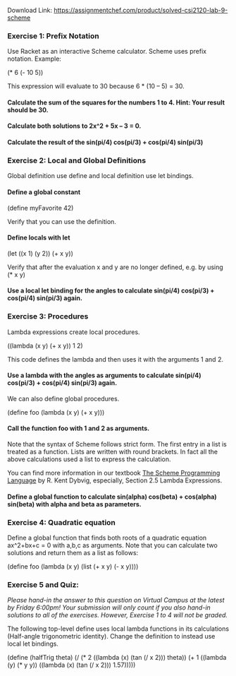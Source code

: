 Download Link: https://assignmentchef.com/product/solved-csi2120-lab-9-scheme
<br>
<h3>Exercise 1: Prefix Notation</h3>

Use Racket as an interactive Scheme calculator. Scheme uses prefix notation. Example:

(* 6 (- 10 5))

This expression will evaluate to 30 because 6 * (10 – 5) = 30.

<h4>Calculate the sum of the squares for the numbers 1 to 4. Hint: Your result should be 30.</h4>

<h4>Calculate both solutions to 2x^2 + 5x – 3 = 0.</h4>

<h4>Calculate the result of the sin(pi/4) cos(pi/3) + cos(pi/4) sin(pi/3)</h4>




<h3>Exercise 2: Local and Global Definitions</h3>

Global definition use define and local definition use let bindings.

<h4>Define a global constant</h4>

(define myFavorite 42)

Verify that you can use the definition.

<h4>Define locals with let</h4>

(let ((x 1) (y 2))  (+ x y))

Verify that after the evaluation x and y are no longer defined, e.g. by using (* x y)

<h4>Use a local let binding for the angles to calculate sin(pi/4) cos(pi/3) + cos(pi/4) sin(pi/3) again.</h4>




<h3>Exercise 3: Procedures</h3>

Lambda expressions create local procedures.

((lambda (x y) (+ x y)) 1 2)

This code defines the lambda and then uses it with the arguments 1 and 2.

<h4>Use a lambda with the angles as arguments to calculate sin(pi/4) cos(pi/3) + cos(pi/4) sin(pi/3) again.</h4>

We can also define global procedures.

(define foo (lambda (x y) (+ x y)))

<h4>Call the function foo with 1 and 2 as arguments.</h4>

Note that the syntax of Scheme follows strict form. The first entry in a list is treated as a function. Lists are written with round brackets. In fact all the above calculations used a list to express the calculation.

You can find more information in our textbook <a href="https://www.scheme.com/tspl4/">The Scheme Programming Language</a> by R. Kent Dybvig, especially, Section 2.5 Lambda Expressions.

<h4>Define a global function to calculate sin(alpha) cos(beta) + cos(alpha) sin(beta) with alpha and beta as parameters.</h4>




<h3>Exercise 4: Quadratic equation</h3>

Define a global function that finds both roots of a quadratic equation ax^2+bx+c = 0 with a,b,c as arguments. Note that you can calculate two solutions and return them as a list as follows:

(define foo (lambda (x y) (list (+ x y) (- x y))))

<h3>Exercise 5 and Quiz:</h3>

<em>Please hand-in the answer to this question on Virtual Campus at the latest by Friday 6:00pm! Your submission will only count if you also hand-in solutions to all of the exercises. However, Exercise 1 to 4 will not be graded.</em>

The following top-level define uses local lambda functions in its calculations (Half-angle trigonometric identity). Change the definition to instead use local let bindings.

(define (halfTrig theta)         (/ (* 2 ((lambda (x) (tan (/ x 2))) theta))          (+ 1 ((lambda (y) (* y y)) ((lambda (x) (tan (/ x 2))) 1.57)))))